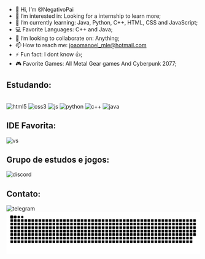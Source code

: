 - 👋 Hi, I’m @NegativoPai
- 👀 I’m interested in: Looking for a internship to learn more;
- 🌱 I’m currently learning: Java, Python, C++, HTML, CSS and JavaScript;
- 💻 Favorite Languages: C++ and Java;
- 💞️ I’m looking to collaborate on: Anything;
- 📫 How to reach me: joaomanoel_mle@hotmail.com
- ⚡ Fun fact: I dont know 👍;
- 🎮 Favorite Games: All Metal Gear games And Cyberpunk 2077;

## Estudando:
<div style="display: inline_block"><br/>
  <img aling="center" alt="html5" src="https://img.shields.io/badge/HTML5-E34F26?style=for-the-badge&logo=html5&logoColor=white"/>
  <img aling="center" alt="css3" src="https://img.shields.io/badge/CSS3-1572B6?style=for-the-badge&logo=css3&logoColor=white"/>
  <img aling="center" alt="js" src="https://img.shields.io/badge/JavaScript-F7DF1E?style=for-the-badge&logo=javascript&logoColor=black"/>
  <img aling="center" alt="python" src="https://img.shields.io/badge/Python-3776AB?style=for-the-badge&logo=python&logoColor=white"/>
  <img aling="center" alt="c++" src="https://img.shields.io/badge/C%2B%2B-00599C?style=for-the-badge&logo=c%2B%2B&logoColor=white"/>
  <img aling="center" alt="java" src="https://img.shields.io/badge/Java-ED8B00?style=for-the-badge&logo=openjdk&logoColor=white"/>
</div>

## IDE Favorita:
<div>
   <img aling="center" alt="vs" src="https://img.shields.io/badge/Visual_Studio_Code-0078D4?style=for-the-badge&logo=visual%20studio%20code&logoColor=white"/>
</div>

## Grupo de estudos e jogos:
<img aling="center" alt="discord" src="https://img.shields.io/badge/Discord-7289DA?style=for-the-badge&logo=discord&logoColor=white"/>

## Contato:
<div>
   <img aling="center" alt="telegram" src="https://img.shields.io/badge/Telegram-2CA5E0?style=for-the-badge&logo=telegram&logoColor=white"/>
</div>

<picture align="center">
  <source media="(prefers-color-scheme: dark)" srcset="https://raw.githubusercontent.com/mari4souza/mari4souza/output/github-contribution-grid-snake-dark.svg">
  <source media="(prefers-color-scheme: light)" srcset="https://raw.githubusercontent.com/mari4souza/mari4souza/output/github-contribution-grid-snake-dark.svg">
  <img align="center" alt="github contribution grid snake animation" src="https://raw.githubusercontent.com/mari4souza/mari4souza/output/github-contribution-grid-snake.svg">
</picture>

<!---
NegativoPai/NegativoPai is a ✨ special ✨ repository because its `README.md` (this file) appears on your GitHub profile.
You can click the Preview link to take a look at your changes.
--->
